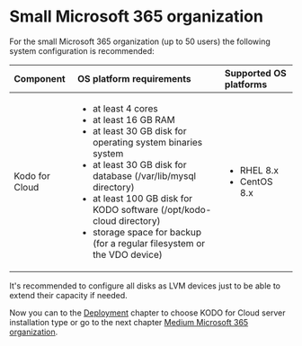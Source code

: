 # Small Microsoft  365 organization

For the small Microsoft 365 organization \(up to 50 users\) the following system configuration is recommended:

<table>
  <thead>
    <tr>
      <th style="text-align:left">Component</th>
      <th style="text-align:left">OS platform requirements</th>
      <th style="text-align:left">Supported OS platforms</th>
    </tr>
  </thead>
  <tbody>
    <tr>
      <td style="text-align:left">Kodo for Cloud</td>
      <td style="text-align:left">
        <ul>
          <li>at least 4 cores</li>
          <li>at least 16 GB RAM</li>
          <li>at least 30 GB disk for operating system binaries system</li>
          <li>at least 30 GB disk for database (/var/lib/mysql directory)</li>
          <li>at least 100 GB disk for KODO software (/opt/kodo-cloud directory)</li>
          <li>storage space for backup (for a regular filesystem or the VDO device)</li>
        </ul>
      </td>
      <td style="text-align:left">
        <ul>
          <li>RHEL 8.x</li>
          <li>CentOS 8.x</li>
        </ul>
      </td>
    </tr>
  </tbody>
</table>

It's recommended to configure all disks as LVM devices just to be able to extend their capacity if needed.  

Now you can to the [Deployment](../../deployment/) chapter to choose KODO for Cloud server installation type or go to the next chapter [Medium Microsoft 365 organization](medium.md).

